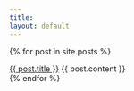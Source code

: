 ```yaml
---
title: 
layout: default
---
```


<title>Arthur Dickerson</title>

{% for post in site.posts %}
  <article class="post">
    <a href="{{ post.url }}">{{ post.title }}</a>
    {{ post.content }}
  </article>
{% endfor %}
